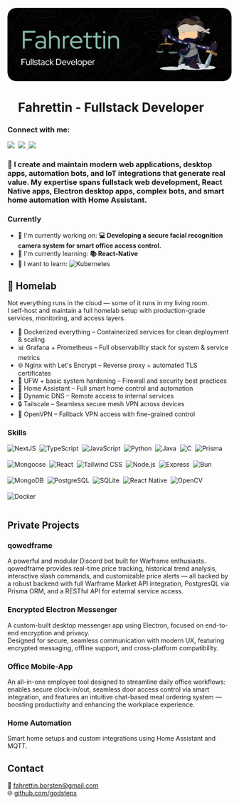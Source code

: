 ![Fahrettin - Fullstack Developer](./fahri.png)

<div id="toc">
  <ul align="left" style="list-style: none">
    <summary>
      <h1>
        Fahrettin - Fullstack Developer
      </h1>
    </summary>
  </ul>
</div>

**<h3 align="left">Connect with me:</h3>** 
<p align="left"><a href="https://github.com/godstepx" target="_blank"><img src="https://img.shields.io/badge/GitHub-100000?logo=github&logoColor=white" height="28" style="margin-right: 4px"></a> <a href="https://www.linkedin.com/in/fahrettin-borsten-222920347" target="_blank"><img src="https://img.shields.io/badge/LinkedIn-0077B5?style=flat&logo=linkedin&logoColor=white" height="28" style="margin-right: 4px"> <a href="mailto:fahrettin.borsten@gmail.com" target="_blank">
    <img src="https://img.shields.io/badge/-Gmail-red?style=flat&logo=Gmail&logoColor=white" height="28" style="margin-right: 4px"></a> </p>

<h3 align="left">🚀 I create and maintain modern web applications, desktop apps, automation bots, and IoT integrations that generate real value.  
My expertise spans fullstack web development, React Native apps, Electron desktop apps, complex bots, and smart home automation with Home Assistant. </h3>

**<h3 align="left">Currently</h3>**

- 💼 I'm currently working on: **💻 Developing a secure facial recognition camera system for smart office access control.**
- 🌱 I'm currently learning: **📚 React-Native**
- 🌱 I want to learn: <img src="https://img.shields.io/badge/Kubernetes-326CE5?logo=kubernetes&logoColor=white" alt="Kubernetes" style="vertical-align: bottom;" />

**<h2 align="left">🧪 Homelab</h2>**

Not everything runs in the cloud — some of it runs in my living room.  
I self-host and maintain a full homelab setup with production-grade services, monitoring, and access layers.

- 🐳 Dockerized everything – Containerized services for clean deployment & scaling  
- 📊 Grafana + Prometheus – Full observability stack for system & service metrics  
- 🌐 Nginx with Let's Encrypt – Reverse proxy + automated TLS certificates  
- 🧱 UFW + basic system hardening – Firewall and security best practices  
- 🏡 Home Assistant – Full smart home control and automation  
- 🔁 Dynamic DNS – Remote access to internal services  
- 🔒 Tailscale – Seamless secure mesh VPN across devices  
- 🔑 OpenVPN – Fallback VPN access with fine-grained control  



 **<h3 align="left">Skills</h3>**

<div style="display: flex; flex-wrap: wrap; gap: 4px; justify-content: left;"> <img src="https://img.shields.io/badge/Next.js-000000?logo=next.js&logoColor=white" height="32" alt="NextJS" style="margin-right: 4px"> <img src="https://img.shields.io/badge/TypeScript-3178C6?logo=typescript&logoColor=white" height="32" alt="TypeScript" style="margin-right: 4px"> <img src="https://img.shields.io/badge/JavaScript-F7DF1C?logo=javascript&logoColor=white" height="32" alt="JavaScript" style="margin-right: 4px"> <img src="https://img.shields.io/badge/Python-306998?logo=python&logoColor=white" height="32" alt="Python" style="margin-right: 4px"> <img src="https://img.shields.io/badge/Java-007396?logo=java&logoColor=white" height="32" alt="Java" style="margin-right: 4px"> <img src="https://img.shields.io/badge/C-A8B9CC?logo=c&logoColor=white" height="32" alt="C" style="margin-right: 4px"> <img src="https://img.shields.io/badge/Prisma-2D3748?logo=prisma&logoColor=white" height="32" alt="Prisma" style="margin-right: 4px"> <img src="https://img.shields.io/badge/Mongoose-880000?logo=mongoose&logoColor=white" height="32" alt="Mongoose" style="margin-right: 4px"> <img src="https://img.shields.io/badge/React-20232A?logo=react&logoColor=61DAFB" height="32" alt="React" style="margin-right: 4px"> <img src="https://img.shields.io/badge/Tailwind_CSS-38B2AC?logo=tailwind-css&logoColor=white" height="32" alt="Tailwind CSS" style="margin-right: 4px"> <img src="https://img.shields.io/badge/Node.js-8CC84B?logo=node.js&logoColor=white" height="32" alt="Node.js" style="margin-right: 4px"> <img src="https://img.shields.io/badge/Express-000000?logo=express&logoColor=white" height="32" alt="Express" style="margin-right: 4px"> <img src="https://img.shields.io/badge/Bun-FFDF00?logo=bun&logoColor=White" height="32" alt="Bun" style="margin-right: 4px"> <img src="https://img.shields.io/badge/MongoDB-4EA94B?logo=mongodb&logoColor=white" height="32" alt="MongoDB" style="margin-right: 4px"> <img src="https://img.shields.io/badge/PostgreSQL-316192?logo=postgresql&logoColor=white" height="32" alt="PostgreSQL" style="margin-right: 4px"> <img src="https://img.shields.io/badge/SQLite-003B57?logo=sqlite&logoColor=white" height="32" alt="SQLite" style="margin-right: 4px"> <img src="https://img.shields.io/badge/React_Native-20232A?logo=react&logoColor=61DAFB" height="32" alt="React Native" style="margin-right: 4px"> <img src="https://img.shields.io/badge/OpenCV-5C3EE8?logo=opencv&logoColor=white" height="32" alt="OpenCV" style="margin-right: 4px"> <img src="https://img.shields.io/badge/Docker-2496ED?logo=docker&logoColor=white" height="32" alt="Docker" style="margin-right: 4px"></div>

## Private Projects

### qowedframe  
A powerful and modular Discord bot built for Warframe enthusiasts.
qowedframe provides real-time price tracking, historical trend analysis, interactive slash commands, and customizable price alerts — all backed by a robust backend with full Warframe Market API integration, PostgresQL via Prisma ORM, and a RESTful API for external service access.

### Encrypted Electron Messenger  
A custom-built desktop messenger app using Electron, focused on end-to-end encryption and privacy.  
Designed for secure, seamless communication with modern UX, featuring encrypted messaging, offline support, and cross-platform compatibility.

### Office Mobile-App
An all-in-one employee tool designed to streamline daily office workflows: enables secure clock-in/out, seamless door access control via smart integration, and features an intuitive chat-based meal ordering system — boosting productivity and enhancing the workplace experience.

### Home Automation  
Smart home setups and custom integrations using Home Assistant and MQTT.

## Contact

📮 fahrettin.borsten@gmail.com  
🌐 [github.com/godstepx](https://github.com/godstepx)  
